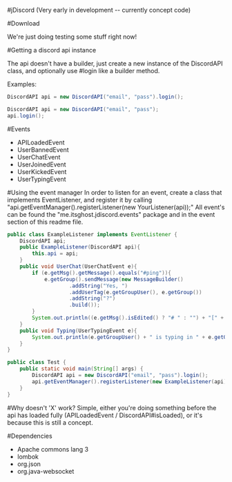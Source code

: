 #jDiscord
(Very early in development -- currently concept code)

#Download

We're just doing testing some stuff right now!

#Getting a discord api instance

The api doesn't have a builder, just create a new instance of the DiscordAPI class, and optionally use #login like a builder method.

Examples:
```java
DiscordAPI api = new DiscordAPI("email", "pass").login();

DiscordAPI api = new DiscordAPI("email", "pass");
api.login();
```

#Events

- APILoadedEvent
- UserBannedEvent
- UserChatEvent
- UserJoinedEvent
- UserKickedEvent
- UserTypingEvent

#Using the event manager
In order to listen for an event, create a class that implements EventListener, and register it by calling "api.getEventManager().registerListener(new YourListener(api));" All event's can be found the "me.itsghost.jdiscord.events" package and in the event section of this readme file. 

```java
public class ExampleListener implements EventListener {
    DiscordAPI api;
    public ExampleListener(DiscordAPI api){
        this.api = api;
    }
    public void UserChat(UserChatEvent e){
        if (e.getMsg().getMessage().equals("#ping")){
            e.getGroup().sendMessage(new MessageBuilder()
                    .addString("Yes, ")
                    .addUserTag(e.getGroupUser(), e.getGroup())
                    .addString("?")
                    .build());
        }
        System.out.println((e.getMsg().isEdited() ? "# " : "") + "[" + e.getGroup().getName() + "] " + e.getGroupUser() + " > " + e.getMsg().getMessage());
    }
    public void Typing(UserTypingEvent e){
        System.out.println(e.getGroupUser() + " is typing in " + e.getGroup());
    }
}

public class Test {
    public static void main(String[] args) {
        DiscordAPI api = new DiscordAPI("email", "pass").login();
        api.getEventManager().registerListener(new ExampleListener(api)); //Register listener
    }
}
```

#Why doesn't 'X' work?
Simple, either you're doing something before the api has loaded fully (APILoadedEvent / DiscordAPI#isLoaded), or it's because this is still a concept.

#Dependencies
- Apache commons lang 3
- lombok
- org.json
- org.java-websocket
